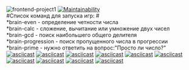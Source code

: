 ![frontend-project1](https://github.com/alvovich09/frontend-project-lvl1/workflows/frontend-project1/badge.svg) 
[![Maintainability](https://api.codeclimate.com/v1/badges/df6b0cfdc4622ffe6bff/maintainability)](https://codeclimate.com/github/alvovich09/frontend-project-lvl1/maintainability)  
#Список команд для запуска игр:  #  
*brain-even - определение четности числа  
*brain-calc - сложение, вычитание или умножение двух чисел  
*brain-gcd - поиск наибольшего общего делителя  
*brain-progression - поиск пропущенного числа в прогрессии  
*brain-prime - нужно ответить на вопрос:"Просто ли число?"  
[![asciicast](https://asciinema.org/a/X5EqJWiWwSXipQPGYd6f8InZY.svg)](https://asciinema.org/a/X5EqJWiWwSXipQPGYd6f8InZY)
[![asciicast](https://asciinema.org/a/W89iiaMbwe4svuArvbiEISY2P.svg)](https://asciinema.org/a/W89iiaMbwe4svuArvbiEISY2P)
[![asciicast](https://asciinema.org/a/5UlpIL6cVwHfarSafoprxcsY4.svg)](https://asciinema.org/a/5UlpIL6cVwHfarSafoprxcsY4)
[![asciicast](https://asciinema.org/a/pMMoE9tJ9KuetLBEVfrOU38fa.svg)](https://asciinema.org/a/pMMoE9tJ9KuetLBEVfrOU38fa)
[![asciicast](https://asciinema.org/a/QTqX4rjVahu78aYpYeAcX1xWf.svg)](https://asciinema.org/a/QTqX4rjVahu78aYpYeAcX1xWf)
[![asciicast](https://asciinema.org/a/M0ITteB9B7jMhRYGE1aivO0lu.svg)](https://asciinema.org/a/M0ITteB9B7jMhRYGE1aivO0lu)
[![asciicast](https://asciinema.org/a/eRjeBoITFfN7Y6Nx34pDSi3eS.svg)](https://asciinema.org/a/eRjeBoITFfN7Y6Nx34pDSi3eS)
[![asciicast](https://asciinema.org/a/EoEPuOFAKT9iFTMPDNwzYcEUQ.svg)](https://asciinema.org/a/EoEPuOFAKT9iFTMPDNwzYcEUQ)
[![asciicast](https://asciinema.org/a/8WMBjjldfm7GtpBrG3dDaDU6Y.svg)](https://asciinema.org/a/8WMBjjldfm7GtpBrG3dDaDU6Y)
[![asciicast](https://asciinema.org/a/TsQZjoRcnrKGeVOVnOEyIf3qU.svg)](https://asciinema.org/a/TsQZjoRcnrKGeVOVnOEyIf3qU)